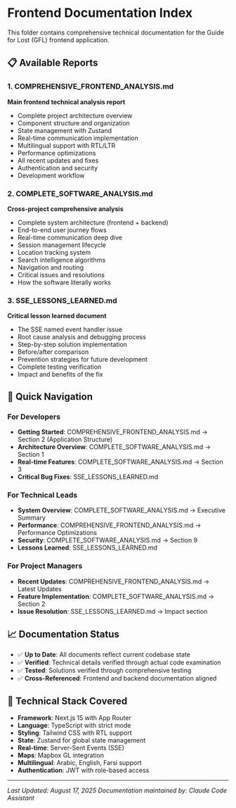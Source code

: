 # Frontend Documentation Index

This folder contains comprehensive technical documentation for the Guide for Lost (GFL) frontend application.

## 📋 Available Reports

### 1. COMPREHENSIVE_FRONTEND_ANALYSIS.md
**Main frontend technical analysis report**
- Complete project architecture overview
- Component structure and organization
- State management with Zustand
- Real-time communication implementation
- Multilingual support with RTL/LTR
- Performance optimizations
- All recent updates and fixes
- Authentication and security
- Development workflow

### 2. COMPLETE_SOFTWARE_ANALYSIS.md
**Cross-project comprehensive analysis**
- Complete system architecture (frontend + backend)
- End-to-end user journey flows
- Real-time communication deep dive
- Session management lifecycle
- Location tracking system
- Search intelligence algorithms
- Navigation and routing
- Critical issues and resolutions
- How the software literally works

### 3. SSE_LESSONS_LEARNED.md
**Critical lesson learned document**
- The SSE named event handler issue
- Root cause analysis and debugging process
- Step-by-step solution implementation
- Before/after comparison
- Prevention strategies for future development
- Complete testing verification
- Impact and benefits of the fix

## 🎯 Quick Navigation

### For Developers
- **Getting Started**: COMPREHENSIVE_FRONTEND_ANALYSIS.md → Section 2 (Application Structure)
- **Architecture Overview**: COMPLETE_SOFTWARE_ANALYSIS.md → Section 1
- **Real-time Features**: COMPLETE_SOFTWARE_ANALYSIS.md → Section 3
- **Critical Bug Fixes**: SSE_LESSONS_LEARNED.md

### For Technical Leads
- **System Overview**: COMPLETE_SOFTWARE_ANALYSIS.md → Executive Summary
- **Performance**: COMPREHENSIVE_FRONTEND_ANALYSIS.md → Performance Optimizations
- **Security**: COMPLETE_SOFTWARE_ANALYSIS.md → Section 9
- **Lessons Learned**: SSE_LESSONS_LEARNED.md

### For Project Managers
- **Recent Updates**: COMPREHENSIVE_FRONTEND_ANALYSIS.md → Latest Updates
- **Feature Implementation**: COMPLETE_SOFTWARE_ANALYSIS.md → Section 2
- **Issue Resolution**: SSE_LESSONS_LEARNED.md → Impact section

## 📈 Documentation Status

- ✅ **Up to Date**: All documents reflect current codebase state
- ✅ **Verified**: Technical details verified through actual code examination
- ✅ **Tested**: Solutions verified through comprehensive testing
- ✅ **Cross-Referenced**: Frontend and backend documentation aligned

## 🔧 Technical Stack Covered

- **Framework**: Next.js 15 with App Router
- **Language**: TypeScript with strict mode
- **Styling**: Tailwind CSS with RTL support
- **State**: Zustand for global state management
- **Real-time**: Server-Sent Events (SSE)
- **Maps**: Mapbox GL integration
- **Multilingual**: Arabic, English, Farsi support
- **Authentication**: JWT with role-based access

---

*Last Updated: August 17, 2025*
*Documentation maintained by: Claude Code Assistant*